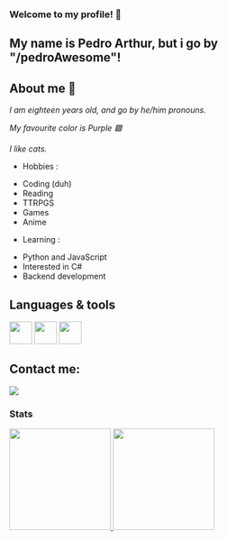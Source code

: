 ### Welcome to my profile! 👋
## My name is Pedro Arthur, but i go by "/pedroAwesome"!

## About me 💬

*I am eighteen years old, and go by he/him pronouns.*

*My favourite color is Purple 🟪*

*I like cats.*

- Hobbies :

* Coding (duh)
* Reading
* TTRPGS
* Games
* Anime

- Learning :

* Python and JavaScript
* Interested in C#
* Backend development

## Languages & tools

<img loading="lazy" src="https://cdn.jsdelivr.net/gh/devicons/devicon/icons/java/java-original.svg" width="40" height="40"/> <img src="https://cdn.jsdelivr.net/gh/devicons/devicon@latest/icons/python/python-original-wordmark.svg" width ="40" height="40" /> <img src="https://cdn.jsdelivr.net/gh/devicons/devicon@latest/icons/visualstudio/visualstudio-original.svg" width="40" height="40" />

## Contact me:

<a href = "mailto:pedroAwesome@hotmail.com"><img loading="lazy" src="https://img.shields.io/badge/Gmail-D14836?style=for-the-badge&logo=gmail&logoColor=white" target="_blank"></a>


### Stats

<div>
<a href="https://github.com/pedroAwesome">
<img loading="lazy" height="180em" src="https://github-readme-stats.vercel.app/api/top-langs/?username=pedroAwesome&layout=compact&langs_count=7&theme=dracula"/>
<img loading="lazy" height="180em" src="https://github-readme-stats.vercel.app/api?username=pedroAwesome&show_icons=true&theme=dracula&include_all_commits=true&count_private=true"/>
</div>
                   

